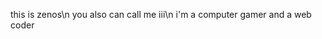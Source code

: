 this is zenos\n
you also can call me iii\n
i'm a computer gamer and a web coder
<!---
Zenosiii/Zenosiii is a ✨ special ✨ repository because its `README.md` (this file) appears on your GitHub profile.
You can click the Preview link to take a look at your changes.
--->
